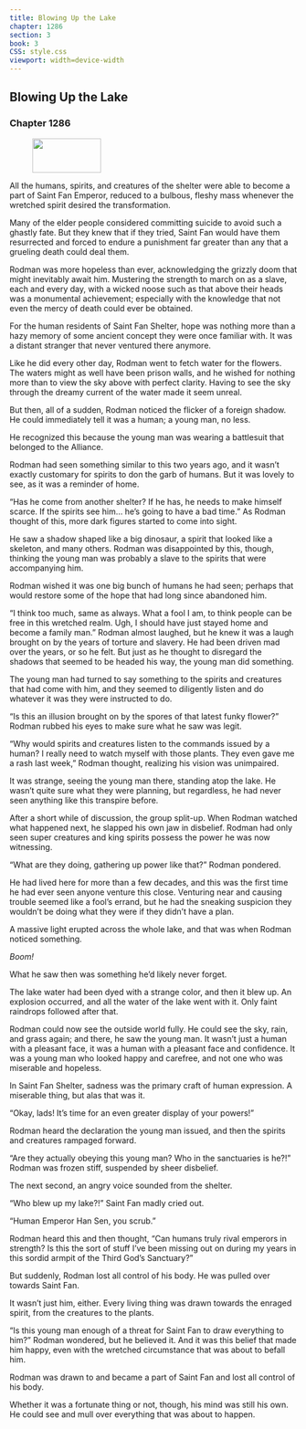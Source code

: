 ```yaml
---
title: Blowing Up the Lake
chapter: 1286
section: 3
book: 3
CSS: style.css
viewport: width=device-width
---
```


## Blowing Up the Lake

### Chapter 1286

<figure>
	<img src="../Images/gem.gif" alt="" id="gem" width="120" height="60" />
</figure>

All the humans, spirits, and creatures of the shelter were able to become a part of Saint Fan Emperor, reduced to a bulbous, fleshy mass whenever the wretched spirit desired the transformation.

Many of the elder people considered committing suicide to avoid such a ghastly fate. But they knew that if they tried, Saint Fan would have them resurrected and forced to endure a punishment far greater than any that a grueling death could deal them.

Rodman was more hopeless than ever, acknowledging the grizzly doom that might inevitably await him. Mustering the strength to march on as a slave, each and every day, with a wicked noose such as that above their heads was a monumental achievement; especially with the knowledge that not even the mercy of death could ever be obtained.

For the human residents of Saint Fan Shelter, hope was nothing more than a hazy memory of some ancient concept they were once familiar with. It was a distant stranger that never ventured there anymore.

Like he did every other day, Rodman went to fetch water for the flowers. The waters might as well have been prison walls, and he wished for nothing more than to view the sky above with perfect clarity. Having to see the sky through the dreamy current of the water made it seem unreal.

But then, all of a sudden, Rodman noticed the flicker of a foreign shadow. He could immediately tell it was a human; a young man, no less.

He recognized this because the young man was wearing a battlesuit that belonged to the Alliance.

Rodman had seen something similar to this two years ago, and it wasn’t exactly customary for spirits to don the garb of humans. But it was lovely to see, as it was a reminder of home.

“Has he come from another shelter? If he has, he needs to make himself scarce. If the spirits see him… he’s going to have a bad time.” As Rodman thought of this, more dark figures started to come into sight.

He saw a shadow shaped like a big dinosaur, a spirit that looked like a skeleton, and many others. Rodman was disappointed by this, though, thinking the young man was probably a slave to the spirits that were accompanying him.

Rodman wished it was one big bunch of humans he had seen; perhaps that would restore some of the hope that had long since abandoned him.

“I think too much, same as always. What a fool I am, to think people can be free in this wretched realm. Ugh, I should have just stayed home and become a family man.” Rodman almost laughed, but he knew it was a laugh brought on by the years of torture and slavery. He had been driven mad over the years, or so he felt. But just as he thought to disregard the shadows that seemed to be headed his way, the young man did something.

The young man had turned to say something to the spirits and creatures that had come with him, and they seemed to diligently listen and do whatever it was they were instructed to do.

“Is this an illusion brought on by the spores of that latest funky flower?” Rodman rubbed his eyes to make sure what he saw was legit.

“Why would spirits and creatures listen to the commands issued by a human? I really need to watch myself with those plants. They even gave me a rash last week,” Rodman thought, realizing his vision was unimpaired.

It was strange, seeing the young man there, standing atop the lake. He wasn’t quite sure what they were planning, but regardless, he had never seen anything like this transpire before.

After a short while of discussion, the group split-up. When Rodman watched what happened next, he slapped his own jaw in disbelief. Rodman had only seen super creatures and king spirits possess the power he was now witnessing.

“What are they doing, gathering up power like that?” Rodman pondered.

He had lived here for more than a few decades, and this was the first time he had ever seen anyone venture this close. Venturing near and causing trouble seemed like a fool’s errand, but he had the sneaking suspicion they wouldn’t be doing what they were if they didn’t have a plan.

A massive light erupted across the whole lake, and that was when Rodman noticed something.

*Boom!*

What he saw then was something he’d likely never forget.

The lake water had been dyed with a strange color, and then it blew up. An explosion occurred, and all the water of the lake went with it. Only faint raindrops followed after that.

Rodman could now see the outside world fully. He could see the sky, rain, and grass again; and there, he saw the young man. It wasn’t just a human with a pleasant face, it was a human with a pleasant face and confidence. It was a young man who looked happy and carefree, and not one who was miserable and hopeless.

In Saint Fan Shelter, sadness was the primary craft of human expression. A miserable thing, but alas that was it.

“Okay, lads! It’s time for an even greater display of your powers!”

Rodman heard the declaration the young man issued, and then the spirits and creatures rampaged forward.

“Are they actually obeying this young man? Who in the sanctuaries is he?!” Rodman was frozen stiff, suspended by sheer disbelief.

The next second, an angry voice sounded from the shelter.

“Who blew up my lake?!” Saint Fan madly cried out.

“Human Emperor Han Sen, you scrub.”

Rodman heard this and then thought, “Can humans truly rival emperors in strength? Is this the sort of stuff I’ve been missing out on during my years in this sordid armpit of the Third God’s Sanctuary?”

But suddenly, Rodman lost all control of his body. He was pulled over towards Saint Fan.

It wasn’t just him, either. Every living thing was drawn towards the enraged spirit, from the creatures to the plants.

“Is this young man enough of a threat for Saint Fan to draw everything to him?” Rodman wondered, but he believed it. And it was this belief that made him happy, even with the wretched circumstance that was about to befall him.

Rodman was drawn to and became a part of Saint Fan and lost all control of his body.

Whether it was a fortunate thing or not, though, his mind was still his own. He could see and mull over everything that was about to happen.